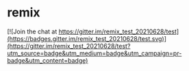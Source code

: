 # remix

[![Join the chat at https://gitter.im/remix_test_20210628/test](https://badges.gitter.im/remix_test_20210628/test.svg)](https://gitter.im/remix_test_20210628/test?utm_source=badge&utm_medium=badge&utm_campaign=pr-badge&utm_content=badge)